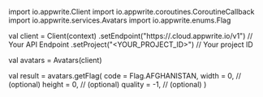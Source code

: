 import io.appwrite.Client
import io.appwrite.coroutines.CoroutineCallback
import io.appwrite.services.Avatars
import io.appwrite.enums.Flag

val client = Client(context)
    .setEndpoint("https://<REGION>.cloud.appwrite.io/v1") // Your API Endpoint
    .setProject("<YOUR_PROJECT_ID>") // Your project ID

val avatars = Avatars(client)

val result = avatars.getFlag(
    code = Flag.AFGHANISTAN,
    width = 0, // (optional)
    height = 0, // (optional)
    quality = -1, // (optional)
)